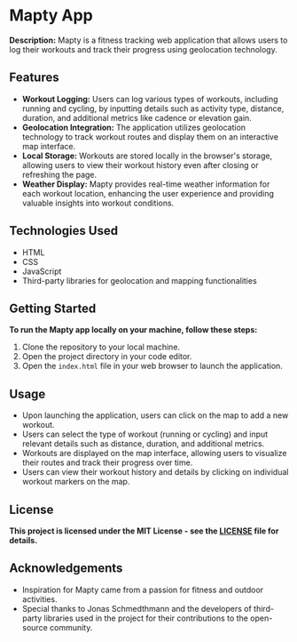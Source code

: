 # Mapty App

**Description:** Mapty is a fitness tracking web application that allows users to log their workouts and track their progress using geolocation technology.

## Features

- **Workout Logging:** Users can log various types of workouts, including running and cycling, by inputting details such as activity type, distance, duration, and additional metrics like cadence or elevation gain.
- **Geolocation Integration:** The application utilizes geolocation technology to track workout routes and display them on an interactive map interface.
- **Local Storage:** Workouts are stored locally in the browser's storage, allowing users to view their workout history even after closing or refreshing the page.
- **Weather Display:** Mapty provides real-time weather information for each workout location, enhancing the user experience and providing valuable insights into workout conditions.

## Technologies Used

- HTML
- CSS
- JavaScript
- Third-party libraries for geolocation and mapping functionalities

## Getting Started

**To run the Mapty app locally on your machine, follow these steps:**

1. Clone the repository to your local machine.
2. Open the project directory in your code editor.
3. Open the `index.html` file in your web browser to launch the application.

## Usage

- Upon launching the application, users can click on the map to add a new workout.
- Users can select the type of workout (running or cycling) and input relevant details such as distance, duration, and additional metrics.
- Workouts are displayed on the map interface, allowing users to visualize their routes and track their progress over time.
- Users can view their workout history and details by clicking on individual workout markers on the map.

## License

**This project is licensed under the MIT License - see the [LICENSE](LICENSE) file for details.**

## Acknowledgements

- Inspiration for Mapty came from a passion for fitness and outdoor activities.
- Special thanks to Jonas Schmedthmann and the developers of third-party libraries used in the project for their contributions to the open-source community.
